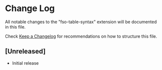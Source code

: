 # Change Log

All notable changes to the "fso-table-syntax" extension will be documented in this file.

Check [Keep a Changelog](http://keepachangelog.com/) for recommendations on how to structure this file.

## [Unreleased]

- Initial release